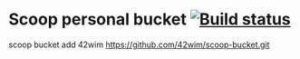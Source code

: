 # Scoop personal bucket [![Build status](https://ci.appveyor.com/api/projects/status/qcacb7wqwa4v300b/branch/master?svg=true)](https://ci.appveyor.com/project/42wim/scoop-bucket/branch/master)

scoop bucket add 42wim https://github.com/42wim/scoop-bucket.git
